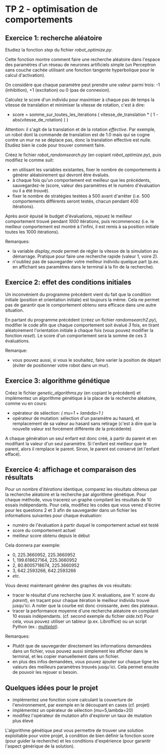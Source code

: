 # TP 2 - optimisation de comportements

## Exercice 1: recherche aléatoire 

Etudiez la fonction _step_ du fichier _robot_optimize.py_. 

Cette fonction montre comment faire une recherche aléatoire dans l'espace des paramètres d'un réseau de neurones artificiels simple (un Perceptron sans couche cachée utilisant une fonction tangente hyperbolique pour le calcul d'activation).

On considère que chaque paramètre peut prendre une valeur parmi trois: -1 (inhibition), +1 (excitation) ou 0 (pas de connexion).

Calculez le score d'un individu pour maximiser à chaque pas de temps la vitesse de translation et minimiser la vitesse de rotation, c'est à dire:
* score = somme_sur_toutes_les_iterations ( vitesse_de_translation * ( 1 - abs(vitesse_de_rotation) ) ) 

Attention: il s'agit de la translation et de la rotation *effective*. Par exemple, un robot dont la commande de translation est de 1.0 mais qui se cogne contre un mur ne se déplace pas, donc la translation effective est nulle. Etudiez bien le code pour trouver comment faire.

Créez le fichier _robot_randomsearch.py_ (en copiant _robot_optimize.py_), puis modifiez le comme suit:
* en utilisant les variables existantes, fixer le nombre de comportements à générer aléatoirement qui devront être évalués.
* à chaque fois qu'un comportement est meilleur que les précédents, sauvegardez-le (score, valeur des paramètres et le numéro d'évaluation ou il a été trouvé).
* fixer le nombre de stratégies testées à 500 avant d'arrêter (i.e. 500 comportements différents seront testés, chacun pendant 400 itérations).

Après avoir épuisé le budget d'évaluations, rejouez le meilleur comportement trouvé pendant _1000_ itérations, puis recommencez (i.e. le meilleur comportement est montré à l'infini, il est remis à sa position initiale toutes les 1000 itérations).

Remarques:
* la variable _display_mode_ permet de régler la vitesse de la simulation au démarrage. Pratique pour faire une recherche rapide (valeur 1, voire 2).
* n'oubliez pas de sauvegarder votre meilleur individu quelque part (p.ex. en affichant ses paramètres dans le terminal à la fin de la recherche).

## Exercice 2: effet des conditions initiales

Un inconvénient du programme précédent vient du fait que la condition initiale (position et orientation initiale) est toujours la même. Cela ne permet pas de garantir que le comportement obtenu sera efficace dans une autre situation. 

En partant du programme précédent (créez un fichier _randomsearch2.py_), modifier le code afin que chaque comportement soit évalué _3_ fois, en tirant aléatoirement l'orientation initiale à chaque fois (vous pouvez modifier la fonction *reset*). Le score d'un comportement sera la somme de ces 3 évaluations.

Remarque: 
* vous pouvez aussi, si vous le souhaitez, faire varier la position de départ (éviter de positionner votre robot dans un mur).

## Exercice 3: algorithme génétique

Créez le fichier _genetic_algorithms.py_ (en copiant le précédent) et implémentez un algorithme génétique à la place de la recherche aléatoire, comme vu en cours:
* opérateur de sélection: _( mu=1 + lambda=1 )_
* opérateur de mutation: sélection d'un paramètre au hasard, et remplacement de sa valeur au hasard sans retirage (c'est à dire que la nouvelle valeur est forcément différente de la précédente)

A chaque génération un seul enfant est donc créé, à partir du parent et en modifiant la valeur d'un seul paramètre. Si l'enfant est meilleur que le parent, alors il remplace le parent. Sinon, le parent est conservé (et l'enfant effacé).

## Exercice 4: affichage et comparaison des résultats 

Pour un nombre d'_itérations_ identique, comparez les résultats obtenus par la recherche aléatoire et la recherche par algorithme génétique. Pour chaque méthode, vous tracerez un graphe compilant les résultats de 10 essais indépendants. Pour cela, modifiez les codes que vous venez d'écrire pour les questions 2 et 3 afin de sauvegarder dans un fichier les informations suivantes pour chaque évaluation:

* numéro de l'évaluation à partir duquel le comportement actuel est testé 
* score du comportement actuel
* meilleur score obtenu depuis le début

Cela donnera par exemple:
* 0, 225.3660952, 225.3660952
* 1, 199.618627164, 225.3660952
* 2, 80.8005718674, 225.3660952
* 3, 642.2593266, 642.2593266 
* _etc._

Vous devez maintenant générer des graphes de vos résultats:
* tracer le résultat d'une recherche (axe X: evaluations, axe Y: score *du parent*), en traçant pour chaque itération le meilleur individu trouvé jusqu'ici. A noter que la courbe est donc croissante, avec des plateaux.
* tracer la performance moyenne d'une recherche aléatoire en compilant 10 essais indépendants. (cf. second exemple du fichier _aide.txt_)
Pour cela, vous pouvez utiliser un tableur (p.ex. Libroffice) ou un script Python (ex.: [multiplot](https://github.com/nekonaute/SU-LU3IN025-robots/tree/main/multiplotCSV)).

Remarques:
* Plutôt que de sauvegarder directement les informations demandées dans un fichier, vous pouvez aussi simplement les afficher dans le terminal, et les copier manuellement dans un fichier.
* en plus des infos demandées, vous pouvez ajouter sur chaque ligne les valeurs des meilleurs paramètres trouvés jusqu'ici. Cela permet ensuite de pouvoir les rejouer si besoin.

## Quelques idées pour le projet

* implémentez une fonction score calculant la couverture de l'environnement, par exemple en le découpant en cases (cf. projet)
* implémentez un opérateur de sélection (mu=5,lambda=20)
* modifiez l'opérateur de mutation afin d'explorer un taux de mutation plus élevé

L'algorithme génétique peut vous permettre de trouver une solution exploitable pour votre projet, à condition de bien définir la fonction score (pour guider la recherche) et les conditions d'expérience (pour garantir l'aspect générique de la solution).